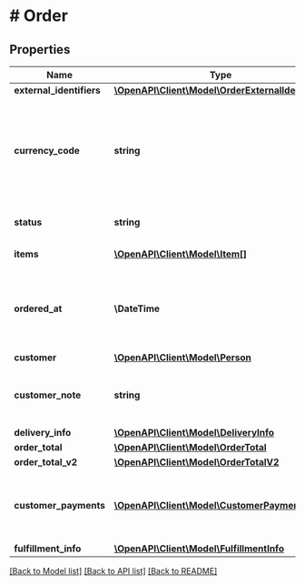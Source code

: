 # # Order

## Properties

Name | Type | Description | Notes
------------ | ------------- | ------------- | -------------
**external_identifiers** | [**\OpenAPI\Client\Model\OrderExternalIdentifiers**](OrderExternalIdentifiers.md) |  |
**currency_code** | **string** | The 3-letter currency code (ISO 4217) to use for all monetary values in this order. |
**status** | **string** | The status of the order. |
**items** | [**\OpenAPI\Client\Model\Item[]**](Item.md) | Items ordered. | [optional]
**ordered_at** | **\DateTime** | The date (in UTC) when the order was placed by the customer. | [optional]
**customer** | [**\OpenAPI\Client\Model\Person**](Person.md) |  | [optional]
**customer_note** | **string** | An order-level note provided by the customer. | [optional]
**delivery_info** | [**\OpenAPI\Client\Model\DeliveryInfo**](DeliveryInfo.md) |  | [optional]
**order_total** | [**\OpenAPI\Client\Model\OrderTotal**](OrderTotal.md) |  | [optional]
**order_total_v2** | [**\OpenAPI\Client\Model\OrderTotalV2**](OrderTotalV2.md) |  | [optional]
**customer_payments** | [**\OpenAPI\Client\Model\CustomerPayment[]**](CustomerPayment.md) | Details about the payments made by the customer. | [optional]
**fulfillment_info** | [**\OpenAPI\Client\Model\FulfillmentInfo**](FulfillmentInfo.md) |  | [optional]

[[Back to Model list]](../../README.md#models) [[Back to API list]](../../README.md#endpoints) [[Back to README]](../../README.md)
